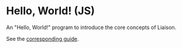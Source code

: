 # Hello, World! (JS)

An "Hello, World!" program to introduce the core concepts of Liaison.

See the [corresponding guide](https://liaison.dev/docs/v1/getting-started/hello-world?language=js).
